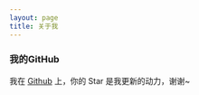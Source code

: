 ```yaml
---
layout: page
title: 关于我 
---
```




<h3> 我的GitHub </h3>  

我在 <a target="_blank" href='https://github.com/codx-git/'>Github</a> 上，你的 Star 是我更新的动力，谢谢~
